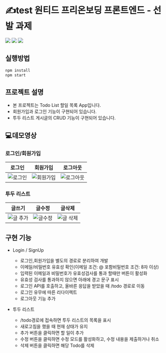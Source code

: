 # ✍️test 원티드 프리온보딩 프론트엔드 - 선발 과제


<img src="https://img.shields.io/badge/React-61DAFB?style=flat-square&logo=React&logoColor=white"/> <img src="https://img.shields.io/badge/JavaScript-FDB515?style=flat-square&logo=JavaScript&logoColor=white"/> <img src="https://img.shields.io/badge/emotion-ff69b4"/>

## 실행방법

```c
npm install
npm start
```

## 프로젝트 설명

- 본 프로젝트는 Todo List 할일 목록 App입니다.
- 회원가입과 로그인 기능이 구현되어 있습니다.
- 투두 리스트 게시글의 CRUD 기능이 구현되어 있습니다.

## 💻데모영상

### 로그인/회원가입

| 로그인                                                                                                            | 회원가입                                                                                                            | 로그아웃                                                                                                            |
| ----------------------------------------------------------------------------------------------------------------- | ------------------------------------------------------------------------------------------------------------------- | ------------------------------------------------------------------------------------------------------------------- |
| ![로그인](https://user-images.githubusercontent.com/103088450/185093711-702e2454-f841-4fbd-982d-86072ceb178f.gif) | ![회원가입](https://user-images.githubusercontent.com/103088450/185096348-cdee149f-6032-40db-b823-72bd6704c6ce.gif) | ![로그아웃](https://user-images.githubusercontent.com/103088450/185096483-04a2bc5a-efcf-4dd1-9c5e-fc699b4b0bef.gif) |

### 투두 리스트

| 글쓰기                                                                                                             | 글수정                                                                                                            | 글삭제                                                                                                             |
| ------------------------------------------------------------------------------------------------------------------ | ----------------------------------------------------------------------------------------------------------------- | ------------------------------------------------------------------------------------------------------------------ |
| ![글 추가](https://user-images.githubusercontent.com/103088450/185098289-31afbce7-e943-4ac6-8d05-863a5184c6e4.gif) | ![글수정](https://user-images.githubusercontent.com/103088450/185159276-1fdb7f6b-5e55-433d-8cb6-a8e58b637840.gif) | ![글 삭제](https://user-images.githubusercontent.com/103088450/185098330-ac3749c2-5f34-4021-a7e8-d90d476f1a84.gif) |

## 구현 기능

- Login / SignUp

  - 로그인,회원가입을 별도의 경로로 분리하여 개발
  - 이메일/비밀번호 유효성 확인(이메일 조건: @ 포함비밀번호 조건: 8자 이상)
  - 입력된 이메일과 비밀번호가 유효성검사를 통과 할때만 버튼이 활성화
  - 유효성 검사를 통과하지 않으면 아래에 경고 문구 표시
  - 로그인 API를 호출하고, 올바른 응답을 받았을 때 /todo 경로로 이동
  - 로그인 유무에 따른 리다이렉트
  - 로그아웃 기능 추가

- 투두 리스트
  - /todo경로에 접속하면 투두 리스트의 목록을 표시
  - 새로고침을 했을 때 현재 상태가 유지
  - 추가 버튼을 클릭하면 할 일이 추가
  - 수정 버튼을 클릭하면 수정 모드를 활성화하고, 수정 내용을 제출하거나 취소
  - 삭제 버튼을 클릭하면 해당 Todo를 삭제
